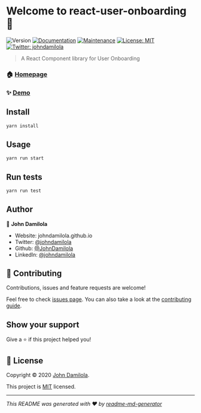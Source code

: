 # Welcome to react-user-onboarding 👋
![Version](https://img.shields.io/badge/version-0.1.0-blue.svg?cacheSeconds=2592000)
[![Documentation](https://img.shields.io/badge/documentation-yes-brightgreen.svg)](https://github.com/JohnDamilola/react-user-onboarding#readme)
[![Maintenance](https://img.shields.io/badge/Maintained%3F-yes-green.svg)](https://github.com/JohnDamilola/react-user-onboarding/graphs/commit-activity)
[![License: MIT](https://img.shields.io/github/license/JohnDamilola/react-user-onboarding)](https://github.com/JohnDamilola/react-user-onboarding/blob/master/LICENSE)
[![Twitter: johndamilola](https://img.shields.io/twitter/follow/johndamilola.svg?style=social)](https://twitter.com/johndamilola)

> A React Component library for User Onboarding

### 🏠 [Homepage](https://github.com/JohnDamilola/react-user-onboarding#readme)

### ✨ [Demo](https://johndamilola.github.io/react-user-onboarding)

## Install

```sh
yarn install
```

## Usage

```sh
yarn run start
```

## Run tests

```sh
yarn run test
```

## Author

👤 **John Damilola**

* Website: johndamilola.github.io
* Twitter: [@johndamilola](https://twitter.com/johndamilola)
* Github: [@JohnDamilola](https://github.com/JohnDamilola)
* LinkedIn: [@johndamilola](https://linkedin.com/in/johndamilola)

## 🤝 Contributing

Contributions, issues and feature requests are welcome!

Feel free to check [issues page](https://github.com/JohnDamilola/react-user-onboarding/issues). You can also take a look at the [contributing guide](https://github.com/JohnDamilola/react-user-onboarding/blob/master/CONTRIBUTING.md).

## Show your support

Give a ⭐️ if this project helped you!


## 📝 License

Copyright © 2020 [John Damilola](https://github.com/JohnDamilola).

This project is [MIT](https://github.com/JohnDamilola/react-user-onboarding/blob/master/LICENSE) licensed.

***
_This README was generated with ❤️ by [readme-md-generator](https://github.com/kefranabg/readme-md-generator)_